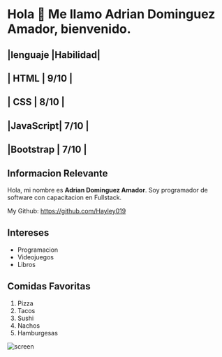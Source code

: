# Hola :wave: Me llamo Adrian Dominguez Amador, bienvenido. 


|lenguaje  |Habilidad|
----------------------
|    HTML  |  9/10   |
----------------------
|    CSS   |  8/10   |
----------------------
|JavaScript|  7/10   |
----------------------
|Bootstrap |   7/10  |
----------------------

## Informacion Relevante
Hola, mi nombre es **Adrian Dominguez Amador**. Soy programador de software con capacitacion en Fullstack.

My Github: https://github.com/Hayley019

## Intereses
* Programacion
* Videojuegos
* Libros

## Comidas Favoritas
1. Pizza
2. Tacos
3. Sushi
4. Nachos
5. Hamburgesas

![screen](https://www.creativefabrica.com/wp-content/uploads/2023/04/11/Watercolor-Cute-Baby-Dragon-Sleeping-png-Graphics-66866741-3-580x386.png)
